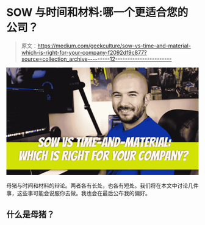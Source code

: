 # SOW 与时间和材料:哪一个更适合您的公司？

> 原文：<https://medium.com/geekculture/sow-vs-time-and-material-which-is-right-for-your-company-f2092df9c877?source=collection_archive---------12----------------------->

![](img/8b7bbae88efae0df3dd26691fdc0f105.png)

母猪与时间和材料的辩论。两者各有长处，也各有短处。我们将在本文中讨论几件事，这些事可能会说服你去做。我也会在最后公布我的偏好。

## 什么是母猪？